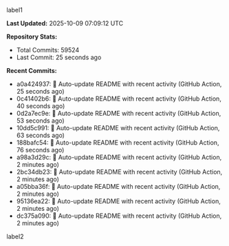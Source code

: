 
label1 
<!-- ACTIVITY_START -->
**Last Updated:** 2025-10-09 07:09:12 UTC

**Repository Stats:**
- Total Commits: 59524
- Last Commit: 25 seconds ago

**Recent Commits:**
- a0a424937: 🤖 Auto-update README with recent activity (GitHub Action, 25 seconds ago)
- 0c41402b6: 🤖 Auto-update README with recent activity (GitHub Action, 40 seconds ago)
- 0d2a7ec9e: 🤖 Auto-update README with recent activity (GitHub Action, 53 seconds ago)
- 10dd5c991: 🤖 Auto-update README with recent activity (GitHub Action, 63 seconds ago)
- 188bafc54: 🤖 Auto-update README with recent activity (GitHub Action, 76 seconds ago)
- a98a3d29c: 🤖 Auto-update README with recent activity (GitHub Action, 2 minutes ago)
- 2bc34db23: 🤖 Auto-update README with recent activity (GitHub Action, 2 minutes ago)
- a05bba36f: 🤖 Auto-update README with recent activity (GitHub Action, 2 minutes ago)
- 95136ea22: 🤖 Auto-update README with recent activity (GitHub Action, 2 minutes ago)
- dc375a090: 🤖 Auto-update README with recent activity (GitHub Action, 2 minutes ago)
<!-- ACTIVITY_END -->

label2
